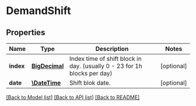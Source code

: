 # DemandShift

## Properties
Name | Type | Description | Notes
------------ | ------------- | ------------- | -------------
**index** | [**BigDecimal**](BigDecimal.md) | Index time of shift block in day. (usually 0 - 23 for 1h blocks per day) | [optional] 
**date** | [**\DateTime**](\DateTime.md) | Shift blok date. | [optional] 

[[Back to Model list]](../README.md#documentation-for-models) [[Back to API list]](../README.md#documentation-for-api-endpoints) [[Back to README]](../README.md)

